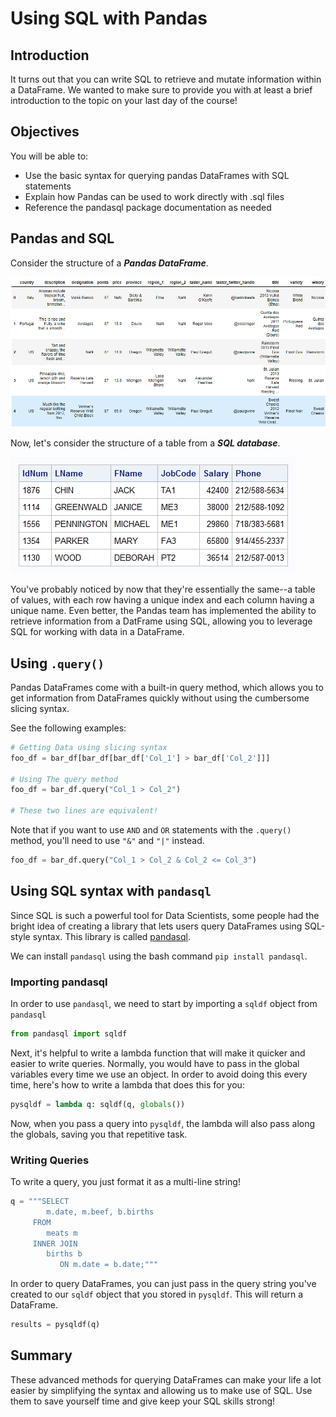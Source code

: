 
# Using SQL with Pandas

## Introduction

It turns out that you can write SQL to retrieve and mutate information within a DataFrame. We wanted to make sure to provide you with at least a brief introduction to the topic on your last day of the course!

## Objectives
You will be able to:
- Use the basic syntax for querying pandas DataFrames with SQL statements
- Explain how Pandas can be used to work directly with .sql files
- Reference the pandasql package documentation as needed

## Pandas and SQL

Consider the structure of a **_Pandas DataFrame_**.  

<img src="images/df_example2.png" width="850">


Now, let's consider the structure of a table from a **_SQL database_**.


<img src="images/sql_example2.png">

You've probably noticed by now that they're essentially the same--a table of values, with each row having a unique index and each column having a unique name.  Even better, the Pandas team has implemented the ability to retrieve information from a DatFrame using SQL, allowing you to leverage SQL for working with data in a DataFrame.

## Using `.query()`

Pandas DataFrames come with a built-in query method, which allows you to get information from DataFrames quickly without using the cumbersome slicing syntax.  

See the following examples:

```python
# Getting Data using slicing syntax
foo_df = bar_df[bar_df[bar_df['Col_1'] > bar_df['Col_2']]]

# Using The query method
foo_df = bar_df.query("Col_1 > Col_2")

# These two lines are equivalent!
```

Note that if you want to use `AND` and `OR` statements with the `.query()` method, you'll need to use `"&"` and `"|"` instead.

```python
foo_df = bar_df.query("Col_1 > Col_2 & Col_2 <= Col_3")

```

## Using SQL syntax with `pandasql`

Since SQL is such a powerful tool for Data Scientists, some people had the bright idea of creating a library that lets users query DataFrames using SQL-style syntax.  This library is called [pandasql](https://pypi.org/project/pandasql/).

We can install `pandasql` using the bash command `pip install pandasql`.

### Importing pandasql

In order to use `pandasql`, we need to start by importing a `sqldf` object from `pandasql`

```python
from pandasql import sqldf
```

Next, it's helpful to write a lambda function that will make it quicker and easier to write queries.  Normally, you would have to pass in the global variables every time we use an object.  In order to avoid doing this every time, here's how to write a lambda that does this for you:

```python
pysqldf = lambda q: sqldf(q, globals())
```

Now, when you pass a query into `pysqldf`, the lambda will also pass along the globals, saving you that repetitive task. 

### Writing Queries

To write a query, you just format it as a multi-line string!

```python
q = """SELECT
        m.date, m.beef, b.births
     FROM
        meats m
     INNER JOIN
        births b
           ON m.date = b.date;"""
```

In order to query DataFrames, you can just pass in the query string you've created to our `sqldf` object that you stored in `pysqldf`.  This will return a DataFrame.  

```python
results = pysqldf(q)
```

## Summary

These advanced methods for querying DataFrames can make your life a lot easier by simplifying the syntax and allowing us to make use of SQL. Use them to save yourself time and give keep your SQL skills strong!
